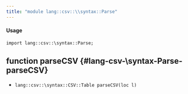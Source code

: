```yaml
---
title: "module lang::csv::\\syntax::Parse"
---
```


#### Usage

`import lang::csv::\syntax::Parse;`

## function parseCSV {#lang-csv-\syntax-Parse-parseCSV}

* ``lang::csv::\syntax::CSV::Table parseCSV(loc l)``

